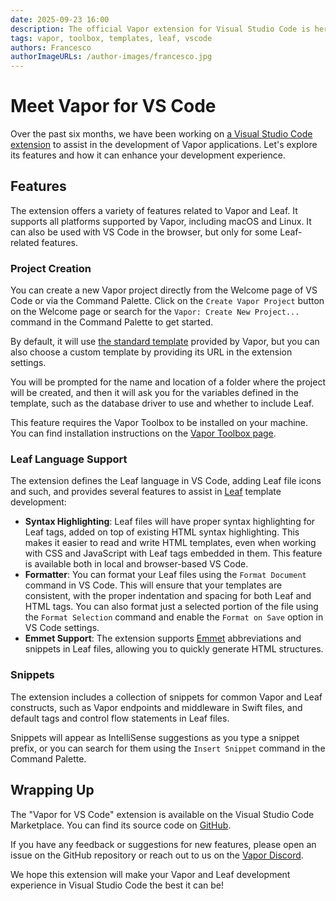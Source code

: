 ```yaml
---
date: 2025-09-23 16:00
description: The official Vapor extension for Visual Studio Code is here!
tags: vapor, toolbox, templates, leaf, vscode
authors: Francesco
authorImageURLs: /author-images/francesco.jpg
---
```

# Meet Vapor for VS Code

Over the past six months, we have been working on [a Visual Studio Code extension](https://marketplace.visualstudio.com/items?itemName=Vapor.vapor-vscode) to assist in the development of Vapor applications.
Let's explore its features and how it can enhance your development experience.

## Features

The extension offers a variety of features related to Vapor and Leaf.
It supports all platforms supported by Vapor, including macOS and Linux.
It can also be used with VS Code in the browser, but only for some Leaf-related features.

### Project Creation

You can create a new Vapor project directly from the Welcome page of VS Code or via the Command Palette.
Click on the `Create Vapor Project` button on the Welcome page or search for the `Vapor: Create New Project...` command in the Command Palette to get started.

By default, it will use [the standard template](https://github.com/vapor/template) provided by Vapor, but you can also choose a custom template by providing its URL in the extension settings.

You will be prompted for the name and location of a folder where the project will be created, and then it will ask you for the variables defined in the template, such as the database driver to use and whether to include Leaf.

This feature requires the Vapor Toolbox to be installed on your machine. You can find installation instructions on the [Vapor Toolbox page](https://github.com/vapor/toolbox).

### Leaf Language Support

The extension defines the Leaf language in VS Code, adding Leaf file icons and such, and provides several features to assist in [Leaf](https://docs.vapor.codes/leaf/getting-started/) template development:

- **Syntax Highlighting**: Leaf files will have proper syntax highlighting for Leaf tags, added on top of existing HTML syntax highlighting. This makes it easier to read and write HTML templates, even when working with CSS and JavaScript with Leaf tags embedded in them. This feature is available both in local and browser-based VS Code.
- **Formatter**: You can format your Leaf files using the `Format Document` command in VS Code. This will ensure that your templates are consistent, with the proper indentation and spacing for both Leaf and HTML tags. You can also format just a selected portion of the file using the `Format Selection` command and enable the `Format on Save` option in VS Code settings.
- **Emmet Support**: The extension supports [Emmet](https://code.visualstudio.com/docs/languages/emmet) abbreviations and snippets in Leaf files, allowing you to quickly generate HTML structures.

### Snippets

The extension includes a collection of snippets for common Vapor and Leaf constructs, such as Vapor endpoints and middleware in Swift files, and default tags and control flow statements in Leaf files.

Snippets will appear as IntelliSense suggestions as you type a snippet prefix, or you can search for them using the `Insert Snippet` command in the Command Palette.

## Wrapping Up

The "Vapor for VS Code" extension is available on the Visual Studio Code Marketplace.
You can find its source code on [GitHub](https://github.com/vapor-community/vapor-vscode).

If you have any feedback or suggestions for new features, please open an issue on the GitHub repository or reach out to us on the [Vapor Discord](https://vapor.team/).

We hope this extension will make your Vapor and Leaf development experience in Visual Studio Code the best it can be!
